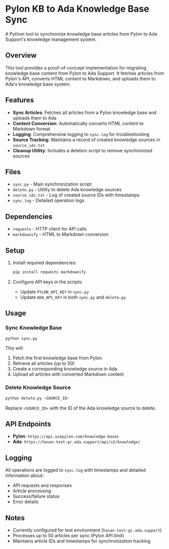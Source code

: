# Pylon KB to Ada Knowledge Base Sync

A Python tool to synchronize knowledge base articles from Pylon to Ada Support's knowledge management system.

## Overview

This tool provides a proof-of-concept implementation for migrating knowledge base content from Pylon to Ada Support. It fetches articles from Pylon's API, converts HTML content to Markdown, and uploads them to Ada's knowledge base system.

## Features

- **Sync Articles**: Fetches all articles from a Pylon knowledge base and uploads them to Ada
- **Content Conversion**: Automatically converts HTML content to Markdown format
- **Logging**: Comprehensive logging to `sync.log` for troubleshooting
- **Source Tracking**: Maintains a record of created knowledge sources in `source_ids.txt`
- **Cleanup Utility**: Includes a deletion script to remove synchronized sources

## Files

- `sync.py` - Main synchronization script
- `delete.py` - Utility to delete Ada knowledge sources
- `source_ids.txt` - Log of created source IDs with timestamps
- `sync.log` - Detailed operation logs

## Dependencies

- `requests` - HTTP client for API calls
- `markdownify` - HTML to Markdown conversion

## Setup

1. Install required dependencies:
   ```bash
   pip install requests markdownify
   ```

2. Configure API keys in the scripts:
   - Update `PYLON_API_KEY` in `sync.py`
   - Update `ADA_API_KEY` in both `sync.py` and `delete.py`

## Usage

### Sync Knowledge Base
```bash
python sync.py
```

This will:
1. Fetch the first knowledge base from Pylon
2. Retrieve all articles (up to 50)
3. Create a corresponding knowledge source in Ada
4. Upload all articles with converted Markdown content

### Delete Knowledge Source
```bash
python delete.py <SOURCE_ID>
```

Replace `<SOURCE_ID>` with the ID of the Ada knowledge source to delete.

## API Endpoints

- **Pylon**: `https://api.usepylon.com/knowledge-bases`
- **Ada**: `https://hasan-test-gr.ada.support/api/v2/knowledge/`

## Logging

All operations are logged to `sync.log` with timestamps and detailed information about:
- API requests and responses
- Article processing
- Success/failure status
- Error details

## Notes

- Currently configured for test environment (`hasan-test-gr.ada.support`)
- Processes up to 50 articles per sync (Pylon API limit)
- Maintains article IDs and timestamps for synchronization tracking
